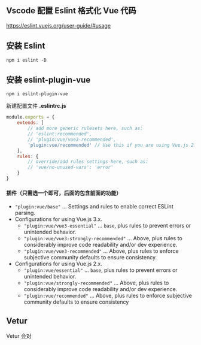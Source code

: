 ## Vscode 配置 Eslint 格式化 Vue 代码

https://eslint.vuejs.org/user-guide/#usage



## 安装 Eslint

```shell
npm i eslint -D
```



## 安装 eslint-plugin-vue

```shell
npm i eslint-plugin-vue
```

新建配置文件 **.eslintrc.js**

```javascript
module.exports = {
    extends: [
        // add more generic rulesets here, such as:
        // 'eslint:recommended',
        // 'plugin:vue/vue3-recommended',
        'plugin:vue/recommended' // Use this if you are using Vue.js 2.x.
    ],
    rules: {
        // override/add rules settings here, such as:
        // 'vue/no-unused-vars': 'error'
    }
}
```

#### 插件（只需选一个即可，后面的包含前面的功能）

- `"plugin:vue/base"` ... Settings and rules to enable correct ESLint parsing.
- Configurations for using Vue.js 3.x.
  - `"plugin:vue/vue3-essential"` ... `base`, plus rules to prevent errors or unintended behavior.
  - `"plugin:vue/vue3-strongly-recommended"` ... Above, plus rules to considerably improve code readability and/or dev experience.
  - `"plugin:vue/vue3-recommended"` ... Above, plus rules to enforce subjective community defaults to ensure consistency.
- Configurations for using Vue.js 2.x.
  - `"plugin:vue/essential"` ... `base`, plus rules to prevent errors or unintended behavior.
  - `"plugin:vue/strongly-recommended"` ... Above, plus rules to considerably improve code readability and/or dev experience.
  - `"plugin:vue/recommended"` ... Above, plus rules to enforce subjective community defaults to ensure consistency



## Vetur

Vetur 会对 <template> 、<script> 、<style> 调用对应的格式化工具

上面已经使用 Eslint 对 Vue 进行格式化，为防止重复冲突，应禁用 Vetur 对 <template> 的格式化

```json
"editor.formatOnSave": true, // 开启保存后格式化
"editor.codeActionsOnSave": { // 设置用eslint来格式化
    "source.fixAll.eslint": true
}
"vetur.format.defaultFormatter.html": "none", // 禁用Vetur对<template>的格式化，防止与eslint重复冲突
"vetur.format.defaultFormatter.js": "vscode-typescript", // <script>标签使用vscode自带工具来格式化
"javascript.format.semicolons": "remove", // 移除多余的分号
"vetur.format.defaultFormatter.js": "vscode-typescript", // <script>标签使用vscode自带工具来格式化
```

